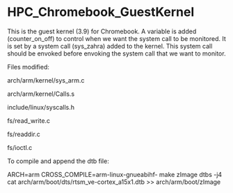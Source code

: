 # HPC_Chromebook_GuestKernel
This is the guest kernel (3.9) for Chromebook. A variable is added (counter_on_off) to control when we want the system
call to be monitored. It is set by a system call (sys_zahra) added to the kernel. This system call should be envoked
before envoking the system call that we want to monitor.


Files modified:

arch/arm/kernel/sys_arm.c

arch/arm/kernel/Calls.s

include/linux/syscalls.h

fs/read_write.c

fs/readdir.c

fs/ioctl.c


To compile and append the dtb file:

ARCH=arm CROSS_COMPILE=arm-linux-gnueabihf- make zImage dtbs -j4
cat arch/arm/boot/dts/rtsm_ve-cortex_a15x1.dtb >> arch/arm/boot/zImage
